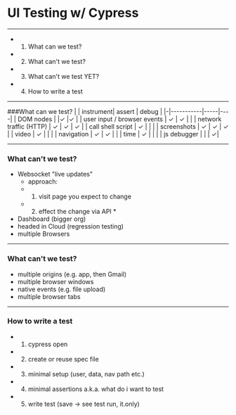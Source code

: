 # UI Testing w/ Cypress

---

- 1. What can we test?
- 2. What can't we test?
- 3. What can't we test YET?
- 4. How to write a test

---

###What can we test?
| | instrument| assert | debug |
|-|-----------|-----|----|
| DOM nodes | |✓ |✓ |
| user input / browser events | ✓ | ✓ | |
| network traffic (HTTP) | ✓ | ✓ | ✓ |
| call shell script | ✓ | | |
| screenshots | ✓ | ✓ | ✓ |
| video | ✓ | | |
| navigation | ✓ | ✓ | |
| time | ✓ | | |
| js debugger | | | ✓|

---

### What can't we test?

- Websocket "live updates"
  - approach:
  - 1. visit page you expect to change
  - 2. effect the change via API \*
- Dashboard (bigger org)
- headed in Cloud (regression testing)
- multiple Browsers

---

### What can't we test?

- multiple origins (e.g. app, then Gmail)
- multiple browser windows
- native events (e.g. file upload)
- multiple browser tabs

---

### How to write a test

- 1. cypress open
- 2. create or reuse spec file
- 3. minimal setup (user, data, nav path etc.)
- 4. minimal assertions a.k.a. what do i want to test
- 5. write test (save -> see test run, it.only)
